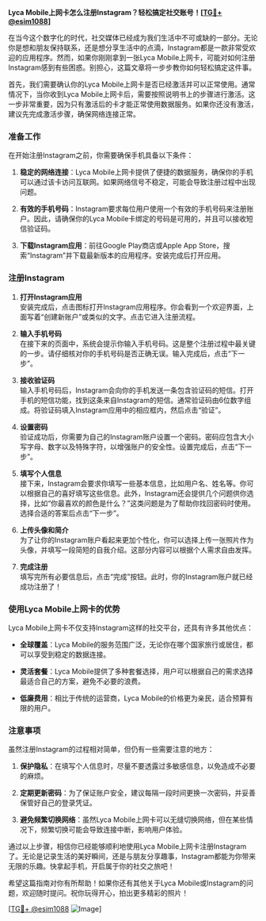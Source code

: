 **Lyca Mobile上网卡怎么注册Instagram？轻松搞定社交账号！[[TG💪+ @esim1088](https://t.me/s/esim1088)]**

在当今这个数字化的时代，社交媒体已经成为我们生活中不可或缺的一部分。无论你是想和朋友保持联系，还是想分享生活中的点滴，Instagram都是一款非常受欢迎的应用程序。然而，如果你刚刚拿到一张Lyca Mobile上网卡，可能对如何注册Instagram感到有些困惑。别担心，这篇文章将一步步教你如何轻松搞定这件事。

首先，我们需要确认你的Lyca Mobile上网卡是否已经激活并可以正常使用。通常情况下，当你收到Lyca Mobile上网卡后，需要按照说明书上的步骤进行激活。这一步非常重要，因为只有激活后的卡才能正常使用数据服务。如果你还没有激活，建议先完成激活步骤，确保网络连接正常。

### 准备工作

在开始注册Instagram之前，你需要确保手机具备以下条件：

1. **稳定的网络连接**：Lyca Mobile上网卡提供了便捷的数据服务，确保你的手机可以通过该卡访问互联网。如果网络信号不稳定，可能会导致注册过程中出现问题。
   
2. **有效的手机号码**：Instagram要求每位用户使用一个有效的手机号码来注册账户。因此，请确保你的Lyca Mobile卡绑定的号码是可用的，并且可以接收短信验证码。

3. **下载Instagram应用**：前往Google Play商店或Apple App Store，搜索“Instagram”并下载最新版本的应用程序。安装完成后打开应用。

### 注册Instagram

1. **打开Instagram应用**  
   安装完成后，点击图标打开Instagram应用程序。你会看到一个欢迎界面，上面写着“创建新账户”或类似的文字。点击它进入注册流程。

2. **输入手机号码**  
   在接下来的页面中，系统会提示你输入手机号码。这是整个注册过程中最关键的一步。请仔细核对你的手机号码是否正确无误。输入完成后，点击“下一步”。

3. **接收验证码**  
   输入手机号码后，Instagram会向你的手机发送一条包含验证码的短信。打开手机的短信功能，找到这条来自Instagram的短信。通常验证码由6位数字组成。将验证码填入Instagram应用中的相应框内，然后点击“验证”。

4. **设置密码**  
   验证成功后，你需要为自己的Instagram账户设置一个密码。密码应包含大小写字母、数字以及特殊字符，以增强账户的安全性。设置完成后，点击“下一步”。

5. **填写个人信息**  
   接下来，Instagram会要求你填写一些基本信息，比如用户名、姓名等。你可以根据自己的喜好填写这些信息。此外，Instagram还会提供几个问题供你选择，比如“你最喜欢的颜色是什么？”这类问题是为了帮助你找回密码时使用。选择合适的答案后点击“下一步”。

6. **上传头像和简介**  
   为了让你的Instagram账户看起来更加个性化，你可以选择上传一张照片作为头像，并填写一段简短的自我介绍。这部分内容可以根据个人需求自由发挥。

7. **完成注册**  
   填写完所有必要信息后，点击“完成”按钮。此时，你的Instagram账户就已经成功注册了！

### 使用Lyca Mobile上网卡的优势

Lyca Mobile上网卡不仅支持Instagram这样的社交平台，还具有许多其他优点：

- **全球覆盖**：Lyca Mobile的服务范围广泛，无论你在哪个国家旅行或居住，都可以享受到稳定的数据连接。
  
- **灵活套餐**：Lyca Mobile提供了多种套餐选择，用户可以根据自己的需求选择最适合自己的方案，避免不必要的浪费。

- **低廉费用**：相比于传统的运营商，Lyca Mobile的价格更为亲民，适合预算有限的用户。

### 注意事项

虽然注册Instagram的过程相对简单，但仍有一些需要注意的地方：

1. **保护隐私**：在填写个人信息时，尽量不要透露过多敏感信息，以免造成不必要的麻烦。
   
2. **定期更新密码**：为了保证账户安全，建议每隔一段时间更换一次密码，并妥善保管好自己的登录凭证。

3. **避免频繁切换网络**：虽然Lyca Mobile上网卡可以无缝切换网络，但在某些情况下，频繁切换可能会导致连接中断，影响用户体验。

通过以上步骤，相信你已经能够顺利地使用Lyca Mobile上网卡注册Instagram了。无论是记录生活的美好瞬间，还是与朋友分享趣事，Instagram都能为你带来无限的乐趣。快拿起手机，开启属于你的社交之旅吧！

希望这篇指南对你有所帮助！如果你还有其他关于Lyca Mobile或Instagram的问题，欢迎随时提问。祝你玩得开心，拍出更多精彩的照片！

[[TG💪+ @esim1088](https://t.me/s/esim1088) ![Image](https://i.postimg.cc/4NQfJmqS/Snipaste-2025-05-13-00-14-12.png)]
